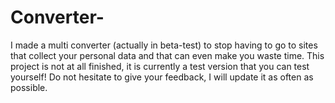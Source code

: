# Converter-
I made a multi converter (actually in beta-test) to stop having to go to sites that collect your personal data and that can even make you waste time.  This project is not at all finished, it is currently a test version that you can test yourself! Do not hesitate to give your feedback, I will update it as often as possible.
